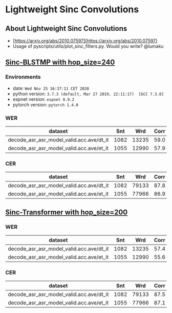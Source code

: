 # Lightweight Sinc Convolutions
## About Lightweight Sinc Convolutions

- [https://arxiv.org/abs/2010.07597](https://arxiv.org/abs/2010.07597)
- Usage of pyscripts/utils/plot_sinc_filters.py. Would you write? @lumaku


## [Sinc-BLSTMP with hop_size=240](conf/tuning/train_asr_sinc_rnn.yaml)
### Environments
- date: `Wed Nov 25 16:37:11 CET 2020`
- python version: `3.7.3 (default, Mar 27 2019, 22:11:17)  [GCC 7.3.0]`
- espnet version: `espnet 0.9.2`
- pytorch version: `pytorch 1.4.0`

### WER

|dataset|Snt|Wrd|Corr|Sub|Del|Ins|Err|S.Err|
|---|---|---|---|---|---|---|---|---|
|decode_asr_asr_model_valid.acc.ave/dt_it|1082|13235|59.0|35.6|5.4|6.0|47.1|97.6|
|decode_asr_asr_model_valid.acc.ave/et_it|1055|12990|57.9|35.7|6.3|5.6|47.7|98.2|

### CER

|dataset|Snt|Wrd|Corr|Sub|Del|Ins|Err|S.Err|
|---|---|---|---|---|---|---|---|---|
|decode_asr_asr_model_valid.acc.ave/dt_it|1082|79133|87.8|6.7|5.5|2.7|14.9|97.6|
|decode_asr_asr_model_valid.acc.ave/et_it|1055|77966|86.9|7.0|6.2|2.5|15.6|98.2|



## [Sinc-Transformer with hop_size=200](conf/tuning/train_asr_sinc_transformer.yaml)
### WER

|dataset|Snt|Wrd|Corr|Sub|Del|Ins|Err|S.Err|
|---|---|---|---|---|---|---|---|---|
|decode_asr_asr_model_valid.acc.ave/dt_it|1082|13235|57.4|36.1|6.6|4.3|47.0|97.9|
|decode_asr_asr_model_valid.acc.ave/et_it|1055|12990|55.6|37.1|7.3|4.5|48.9|98.3|

### CER

|dataset|Snt|Wrd|Corr|Sub|Del|Ins|Err|S.Err|
|---|---|---|---|---|---|---|---|---|
|decode_asr_asr_model_valid.acc.ave/dt_it|1082|79133|87.5|6.4|6.1|2.4|14.8|97.9|
|decode_asr_asr_model_valid.acc.ave/et_it|1055|77966|87.1|6.6|6.3|2.4|15.3|98.3|

